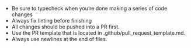 - Be sure to typecheck when you’re done making a series of code changes
- Always fix linting before finishing
- All changes should be pushed into a PR first.
- Use the PR template that is located in .github/pull_request_template.md.
- Always use newlines at the end of files.
